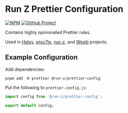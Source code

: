 # Run Z Prettier Configuration

[![NPM][npm-image]][npm-url] [![GitHub Project][github-image]][github-url]

Contains highly opinionated Prettier rules.

Used in [Hatsy], [proc7ts], [run-z], and [Wesib] projects.

[npm-image]: https://img.shields.io/npm/v/@run-z/prettier-config.svg?logo=npm
[npm-url]: https://www.npmjs.com/package/@run-z/prettier-config
[github-image]: https://img.shields.io/static/v1?logo=github&label=GitHub&message=project&color=informational
[github-url]: https://github.com/run-z/prettier-config
[hatsy]: https://github.com/hatsyjs
[proc7ts]: https://github.com/proc7ts
[run-z]: https://github.com/run-z
[wesib]: https://github.com/wesib

## Example Configuration

Add dependencies:

```shell
pnpm add -D prettier @run-z/prettier-config
```

Put the following to `prettier.config.js`:

```javascript
import config from '@run-z/prettier-config';

export default config;
```
